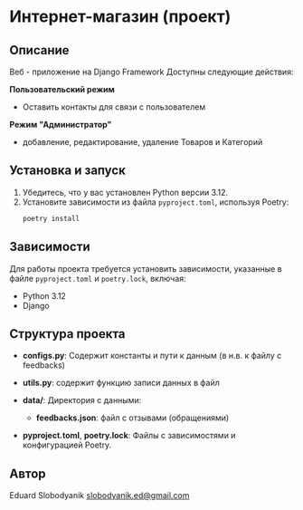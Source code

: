 # Интернет-магазин (проект)

## Описание
Веб - приложение на Django Framework
Доступны следующие действия:

**Пользовательский режим**
- Оставить контакты для связи с пользователем

**Режим "Администратор"**
- добавление, редактирование, удаление Товаров и Категорий


## Установка и запуск
1. Убедитесь, что у вас установлен Python версии 3.12.
2. Установите зависимости из файла `pyproject.toml`, используя Poetry:
    ```bash
    poetry install


## Зависимости
Для работы проекта требуется установить зависимости, указанные в файле `pyproject.toml` и `poetry.lock`, включая:

- Python 3.12
- Django

## Структура проекта


- **configs.py**: Содержит константы и пути к данным (в н.в. к файлу с feedbacks)
- **utils.py**: содержит функцию записи данных в файл
- **data/**: Директория с данными:
    - **feedbacks.json**: файл с отзывами (обращениями)


- **pyproject.toml**, **poetry.lock**: Файлы с зависимостями и конфигурацией Poetry.



## Автор
Eduard Slobodyanik <slobodyanik.ed@gmail.com>

